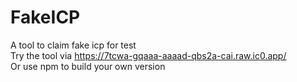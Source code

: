 # FakeICP

A tool to claim fake icp for test<br/>
Try the tool via https://7tcwa-gqaaa-aaaad-qbs2a-cai.raw.ic0.app/<br/>
Or use npm to build your own version<br/>
